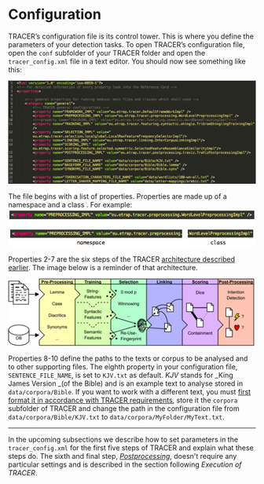 # Configuration

TRACER’s configuration file is its control tower. This is where you define the parameters of your detection tasks. To open TRACER’s configuration file, open the `conf` subfolder of your TRACER folder and open the `tracer_config.xml` file in a text editor. You should now see something like this:

![](/assets/config-file.png)

The file begins with a list of properties. Properties are  made up of a namespace and a class . For example:![](/assets/namespace-class.png)

Properties 2-7 are the six steps of the TRACER [architecture described earlier](/tracer-overview.md). The image below is a reminder of that architecture.

![](/assets/architecture.png)

Properties 8-10 define the paths to the texts or corpus to be analysed and to other supporting files. The eighth property in your configuration file, `SENTENCE_FILE_NAME`, is set to `KJV.txt` as default. _KJV_ stands for _King James Version _\(of the Bible\) and is an example text to analyse stored in `data/corpora/Bible`. If you want to work with a different text, you must [first format it in accordance with TRACER requirements](/corpus-preparation.md), store it the `corpora` subfolder of TRACER and change the path in the configuration file from `data/corpora/Bible/KJV.txt` to `data/corpora/MyFolder/MyText.txt`.

---

In the upcoming subsections we describe how to set parameters in the `tracer_config.xml` for the first five steps of TRACER and explain what these steps do. The sixth and final step, [_Postprocessing_](/configuration/step-6-postprocessing.md), doesn't require any particular settings and is described in the section following _Execution of TRACER_.

